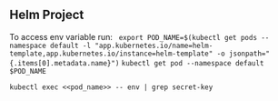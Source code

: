 ## Helm Project

To access env variable
run:
` export POD_NAME=$(kubectl get pods --namespace default -l "app.kubernetes.io/name=helm-template,app.kubernetes.io/instance=helm-template" -o jsonpath="{.items[0].metadata.name}")`
`kubectl get pod --namespace default $POD_NAME`

`kubectl exec <<pod_name>> -- env | grep secret-key`


